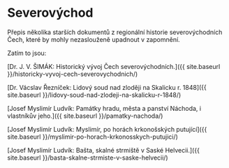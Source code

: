 ---
---

# Severovýchod

Přepis několika starších dokumentů z regionální historie severovýchodních Čech, které by mohly nezaslouženě upadnout v zapomnění.

Zatím to jsou:

[Dr. J. V. ŠIMÁK: Historický vývoj Čech severovýchodních.]({{ site.baseurl }}/historicky-vyvoj-cech-severovychodnich/)
    
[Dr. Vácslav Řezníček: Lidový soud nad zloději na Skalicku r. 1848]({{ site.baseurl }}/lidovy-soud-nad-zlodeji-na-skalicku-r-1848/)
    
[Josef Myslimír Ludvík: Památky hradu, města a panství Náchoda, i vlastníkův jeho.]({{ site.baseurl }}/pamatky-nachoda/)
  
[Josef Myslimír Ludvík: Myslimír, po horách krkonošských putující]({{ site.baseurl }}/myslimir-po-horach-krkonosskych-putujici/)

[Josef Myslimír Ludvík: Bašta, skalné strmiště v Saské Helvecii.]({{ site.baseurl }}/basta-skalne-strmiste-v-saske-helvecii/)

